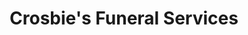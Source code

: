 ---
title: "Crosbie's Funeral Services"
url: /enniscorthy/crosbies-funeral-services/
shop: funeral directors
---